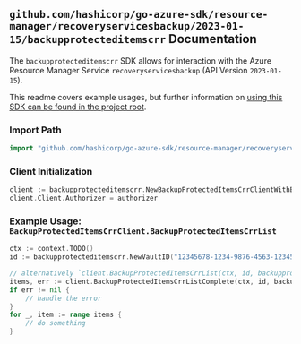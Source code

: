 
## `github.com/hashicorp/go-azure-sdk/resource-manager/recoveryservicesbackup/2023-01-15/backupprotecteditemscrr` Documentation

The `backupprotecteditemscrr` SDK allows for interaction with the Azure Resource Manager Service `recoveryservicesbackup` (API Version `2023-01-15`).

This readme covers example usages, but further information on [using this SDK can be found in the project root](https://github.com/hashicorp/go-azure-sdk/tree/main/docs).

### Import Path

```go
import "github.com/hashicorp/go-azure-sdk/resource-manager/recoveryservicesbackup/2023-01-15/backupprotecteditemscrr"
```


### Client Initialization

```go
client := backupprotecteditemscrr.NewBackupProtectedItemsCrrClientWithBaseURI("https://management.azure.com")
client.Client.Authorizer = authorizer
```


### Example Usage: `BackupProtectedItemsCrrClient.BackupProtectedItemsCrrList`

```go
ctx := context.TODO()
id := backupprotecteditemscrr.NewVaultID("12345678-1234-9876-4563-123456789012", "example-resource-group", "vaultValue")

// alternatively `client.BackupProtectedItemsCrrList(ctx, id, backupprotecteditemscrr.DefaultBackupProtectedItemsCrrListOperationOptions())` can be used to do batched pagination
items, err := client.BackupProtectedItemsCrrListComplete(ctx, id, backupprotecteditemscrr.DefaultBackupProtectedItemsCrrListOperationOptions())
if err != nil {
	// handle the error
}
for _, item := range items {
	// do something
}
```
